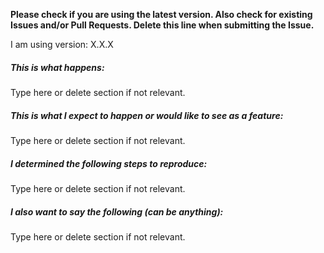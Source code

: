 **Please check if you are using the latest version. Also check for existing Issues and/or Pull Requests. Delete this line when submitting the Issue.**

I am using version: X.X.X  

##### This is what happens:

Type here or delete section if not relevant.

##### This is what I expect to happen or would like to see as a feature:

Type here or delete section if not relevant.

##### I determined the following steps to reproduce:

Type here or delete section if not relevant.

##### I also want to say the following (can be anything):

Type here or delete section if not relevant.
